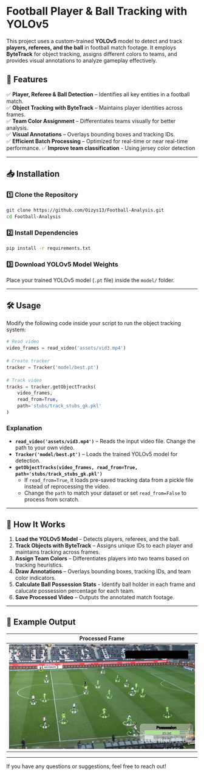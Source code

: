 # **Football Player & Ball Tracking with YOLOv5**  

This project uses a custom-trained **YOLOv5** model to detect and track **players, referees, and the ball** in football match footage. It employs **ByteTrack** for object tracking, assigns different colors to teams, and provides visual annotations to analyze gameplay effectively.  

## **🚀 Features**  

✅ **Player, Referee & Ball Detection** – Identifies all key entities in a football match.  
✅ **Object Tracking with ByteTrack** – Maintains player identities across frames.  
✅ **Team Color Assignment** – Differentiates teams visually for better analysis.  
✅ **Visual Annotations** – Overlays bounding boxes and tracking IDs.  
✅ **Efficient Batch Processing** – Optimized for real-time or near real-time performance.
✅ **Improve team classification** - Using jersey color detection 

---


## **📥 Installation**  

### **1️⃣ Clone the Repository**  
```bash
git clone https://github.com/Oizys13/Football-Analysis.git
cd Football-Analysis
```

### **2️⃣ Install Dependencies**  
```bash
pip install -r requirements.txt
```

### **3️⃣ Download YOLOv5 Model Weights**  
Place your trained YOLOv5 model (`.pt` file) inside the `model/` folder.  

---

## **🛠 Usage**  

Modify the following code inside your script to run the object tracking system:  

```python
# Read video
video_frames = read_video('assets/vid3.mp4')

# Create tracker
tracker = Tracker('model/best.pt')

# Track video
tracks = tracker.getObjectTracks(
    video_frames,
    read_from=True,
    path='stubs/track_stubs_gk.pkl'
)
```

### **Explanation**  
- **`read_video('assets/vid3.mp4')`** – Reads the input video file. Change the path to your own video.  
- **`Tracker('model/best.pt')`** – Loads the trained YOLOv5 model for detection.  
- **`getObjectTracks(video_frames, read_from=True, path='stubs/track_stubs_gk.pkl')`**  
  - If `read_from=True`, it loads pre-saved tracking data from a pickle file instead of reprocessing the video.  
  - Change the `path` to match your dataset or set `read_from=False` to process from scratch.  

---

## **🎯 How It Works**  

1. **Load the YOLOv5 Model** – Detects players, referees, and the ball.  
2. **Track Objects with ByteTrack** – Assigns unique IDs to each player and maintains tracking across frames.  
3. **Assign Team Colors** – Differentiates players into two teams based on tracking heuristics.  
4. **Draw Annotations** – Overlays bounding boxes, tracking IDs, and team color indicators.
5. **Calculate Ball Possession Stats** - Identify ball holder in each frame and calucate possession percentage for each team.  
6. **Save Processed Video** – Outputs the annotated match footage.  

---

## **📌 Example Output**  

| Processed Frame |
|----------------|
| ![After](assets/processed_frame.jpg) |


---

If you have any questions or suggestions, feel free to reach out!  

